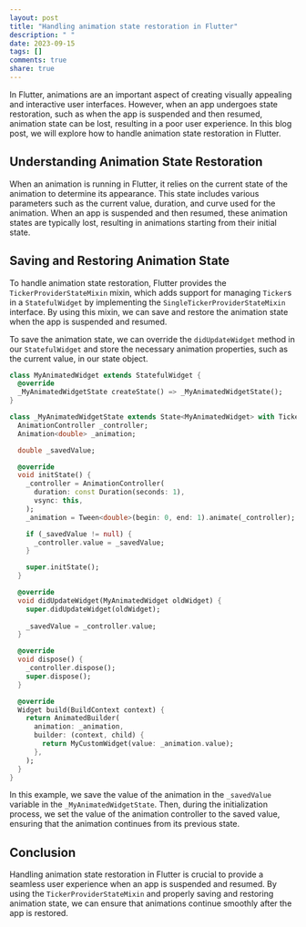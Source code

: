 ```yaml
---
layout: post
title: "Handling animation state restoration in Flutter"
description: " "
date: 2023-09-15
tags: []
comments: true
share: true
---
```


In Flutter, animations are an important aspect of creating visually appealing and interactive user interfaces. However, when an app undergoes state restoration, such as when the app is suspended and then resumed, animation state can be lost, resulting in a poor user experience. In this blog post, we will explore how to handle animation state restoration in Flutter.

## Understanding Animation State Restoration

When an animation is running in Flutter, it relies on the current state of the animation to determine its appearance. This state includes various parameters such as the current value, duration, and curve used for the animation. When an app is suspended and then resumed, these animation states are typically lost, resulting in animations starting from their initial state.

## Saving and Restoring Animation State

To handle animation state restoration, Flutter provides the `TickerProviderStateMixin` mixin, which adds support for managing `Ticker`s in a `StatefulWidget` by implementing the `SingleTickerProviderStateMixin` interface. By using this mixin, we can save and restore the animation state when the app is suspended and resumed.

To save the animation state, we can override the `didUpdateWidget` method in our `StatefulWidget` and store the necessary animation properties, such as the current value, in our state object. 

```dart
class MyAnimatedWidget extends StatefulWidget {
  @override
  _MyAnimatedWidgetState createState() => _MyAnimatedWidgetState();
}

class _MyAnimatedWidgetState extends State<MyAnimatedWidget> with TickerProviderStateMixin {
  AnimationController _controller;
  Animation<double> _animation;

  double _savedValue;

  @override
  void initState() {
    _controller = AnimationController(
      duration: const Duration(seconds: 1),
      vsync: this,
    );
    _animation = Tween<double>(begin: 0, end: 1).animate(_controller);

    if (_savedValue != null) {
      _controller.value = _savedValue;
    }

    super.initState();
  }

  @override
  void didUpdateWidget(MyAnimatedWidget oldWidget) {
    super.didUpdateWidget(oldWidget);
    
    _savedValue = _controller.value;
  }

  @override
  void dispose() {
    _controller.dispose();
    super.dispose();
  }

  @override
  Widget build(BuildContext context) {
    return AnimatedBuilder(
      animation: _animation,
      builder: (context, child) {
        return MyCustomWidget(value: _animation.value);
      },
    );
  }
}
```

In this example, we save the value of the animation in the `_savedValue` variable in the `_MyAnimatedWidgetState`. Then, during the initialization process, we set the value of the animation controller to the saved value, ensuring that the animation continues from its previous state.

## Conclusion

Handling animation state restoration in Flutter is crucial to provide a seamless user experience when an app is suspended and resumed. By using the `TickerProviderStateMixin` and properly saving and restoring animation state, we can ensure that animations continue smoothly after the app is restored.